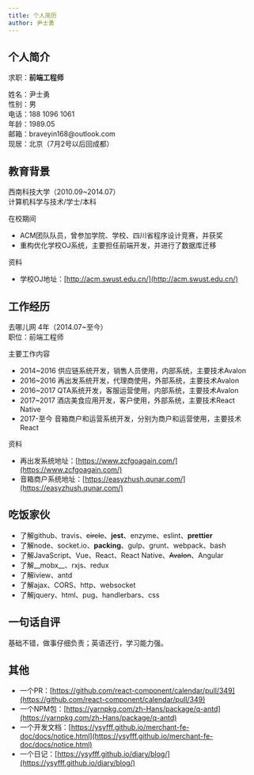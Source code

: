 ```yaml
---
title: 个人简历
author: 尹士勇
---
```




## 个人简介

求职：__前端工程师__

<p>
<div class="cv-wrapper">
<div>姓名：尹士勇</div>
<div >性别：男</div>
</div>
<div class="cv-wrapper">
<div>电话：188 1096 1061</div>
<div >年龄：1989.05</div>
</div>
<div class="cv-wrapper">
<div>邮箱：braveyin168@outlook.com</div>
<div >现居：北京（7月2号以后回成都）</div>
</div>
</p>

## 教育背景

<div class="cv-wrapper">
<div>西南科技大学（2010.09~2014.07）</div>     
<div>计算机科学与技术/学士/本科</div>
</div>

在校期间
- ACM团队队员，曾参加学院、学校、四川省程序设计竞赛，并获奖
- 重构优化学校OJ系统，主要担任前端开发，并进行了数据库迁移

资料
- 学校OJ地址：[http://acm.swust.edu.cn/](http://acm.swust.edu.cn/)

## 工作经历

<div class="cv-wrapper">
<div>去哪儿网 4年（2014.07~至今）</div>     
<div>职位：前端工程师</div>
</div>

主要工作内容
- 2014~2016    供应链系统开发，销售人员使用，内部系统，主要技术Avalon
- 2016~2016    再出发系统开发，代理商使用，外部系统，主要技术Avalon
- 2016~2017    QTA系统开发，客服运营使用，内部系统，主要技术Avalon
- 2017~2017    酒店美食应用开发，客户使用，外部系统，主要技术React Native
- 2017-至今    音箱商户和运营系统开发，分别为商户和运营使用，主要技术React

资料
- 再出发系统地址：[https://www.zcfgoagain.com/](https://www.zcfgoagain.com/)
- 音箱商户系统地址：[https://easyzhush.qunar.com/](https://easyzhush.qunar.com/)

## 吃饭家伙

- 了解github、travis、~~circle~~、__jest__、enzyme、eslint、__prettier__
- 了解node、socket.io、__packing__、gulp、grunt、webpack、bash
- 了解JavaScript、Vue、React、React Native、~~Avalon~~、Angular
- 了解__mobx__、rxjs、redux
- 了解iview、antd
- 了解ajax、CORS、http、websocket
- 了解jquery、html、pug、handlerbars、css

## 一句话自评

基础不错，做事仔细负责；英语还行，学习能力强。

## 其他

- 一个PR：[https://github.com/react-component/calendar/pull/349](https://github.com/react-component/calendar/pull/349)
- 一个NPM包：[https://yarnpkg.com/zh-Hans/package/q-antd](https://yarnpkg.com/zh-Hans/package/q-antd)
- 一个开发文档：[https://ysyfff.github.io/merchant-fe-doc/docs/notice.html](https://ysyfff.github.io/merchant-fe-doc/docs/notice.html)
- 一个日记：[https://ysyfff.github.io/diary/blog/](https://ysyfff.github.io/diary/blog/)